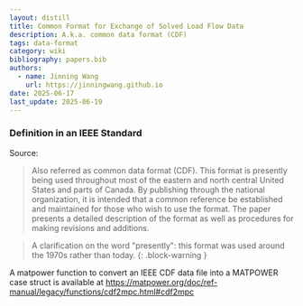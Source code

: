 ```yaml
---
layout: distill
title: Common Format for Exchange of Solved Load Flow Data
description: A.k.a. common data format (CDF)
tags: data-format
category: wiki
bibliography: papers.bib
authors:
  - name: Jinning Wang
    url: https://jinningwang.github.io
date: 2025-06-17
last_update: 2025-06-19
---
```


### Definition in an IEEE Standard

Source: <d-cite key="ieee1973loadflow"></d-cite>

> Also referred as common data format (CDF). This format is presently being used throughout most of the eastern and north central United States and parts of Canada. By publishing through the national organization, it is intended that a common reference be established and maintained for those who wish to use the format. The paper presents a detailed description of the format as well as procedures for making revisions and additions.

<!-- prettier-ignore-start -->

> A clarification on the word "presently": this format was used around the 1970s rather than today.
{: .block-warning }

<!-- prettier-ignore-end -->

A matpower function to convert an IEEE CDF data file into a MATPOWER case struct is available at <https://matpower.org/doc/ref-manual/legacy/functions/cdf2mpc.html#cdf2mpc>
